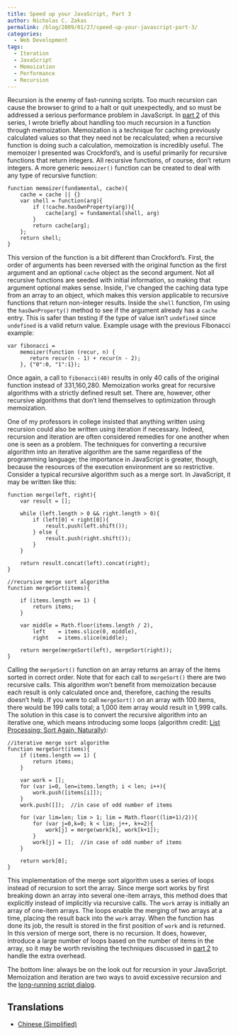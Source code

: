```yaml
---
title: Speed up your JavaScript, Part 3
author: Nicholas C. Zakas
permalink: /blog/2009/01/27/speed-up-your-javascript-part-3/
categories:
  - Web Development
tags:
  - Iteration
  - JavaScript
  - Memoization
  - Performance
  - Recursion
---
```

Recursion is the enemy of fast-running scripts. Too much recursion can cause the browser to grind to a halt or quit unexpectedly, and so must be addressed a serious performance problem in JavaScript. In [part 2][1] of this series, I wrote briefly about handling too much recursion in a function through memoization. Memoization is a technique for caching previously calculated values so that they need not be recalculated; when a recursive function is doing such a calculation, memoization is incredibly useful. The memoizer I presented was Crockford&#8217;s, and is useful primarily for recursive functions that return integers. All recursive functions, of course, don&#8217;t return integers. A more generic `memoizer()` function can be created to deal with any type of recursive function:

    function memoizer(fundamental, cache){
        cache = cache || {}
        var shell = function(arg){
            if (!cache.hasOwnProperty(arg)){
                cache[arg] = fundamental(shell, arg)
            }
            return cache[arg];
        };
        return shell;
    }
    

This version of the function is a bit different than Crockford&#8217;s. First, the order of arguments has been reversed with the original function as the first argument and an optional `cache` object as the second argument. Not all recursive functions are seeded with initial information, so making that argument optional makes sense. Inside, I&#8217;ve changed the caching data type from an array to an object, which makes this version applicable to recursive functions that return non-integer results. Inside the `shell` function, I&#8217;m using the `hasOwnProperty()` method to see if the argument already has a `cache` entry. This is safer than testing if the type of value isn&#8217;t `undefined` since `undefined` is a valid return value. Example usage with the previous Fibonacci example:

    var fibonacci =
        memoizer(function (recur, n) {
           return recur(n - 1) + recur(n - 2);
        }, {"0":0, "1":1});
    

Once again, a call to `fibonacci(40)` results in only 40 calls of the original function instead of 331,160,280. Memoization works great for recursive algorithms with a strictly defined result set. There are, however, other recursive algorithms that don&#8217;t lend themselves to optimization through memoization.

One of my professors in college insisted that anything written using recursion could also be written using iteration if necessary. Indeed, recursion and iteration are often considered remedies for one another when one is seen as a problem. The techniques for converting a recursive algorithm into an iterative algorithm are the same regardless of the programming language; the importance in JavaScript is greater, though, because the resources of the execution environment are so restrictive. Consider a typical recursive algorithm such as a merge sort. In JavaScript, it may be written like this:

    function merge(left, right){
        var result = [];
    
        while (left.length > 0 && right.length > 0){
            if (left[0] < right[0]){
                result.push(left.shift());
            } else {
                result.push(right.shift());
            }
        }
    
        return result.concat(left).concat(right);
    }
    
    //recursive merge sort algorithm
    function mergeSort(items){
    
        if (items.length == 1) {
            return items;
        }
    
        var middle = Math.floor(items.length / 2),
            left    = items.slice(0, middle),
            right   = items.slice(middle);
    
        return merge(mergeSort(left), mergeSort(right));
    }

Calling the `mergeSort()` function on an array returns an array of the items sorted in correct order. Note that for each call to `mergeSort()` there are two recursive calls. This algorithm won&#8217;t benefit from memoization because each result is only calculated once and, therefore, caching the results doesn&#8217;t help. If you were to call `mergeSort()` on an array with 100 items, there would be 199 calls total; a 1,000 item array would result in 1,999 calls. The solution in this case is to convert the recursive algorithm into an iterative one, which means introducing some loops (algorithm credit: [List Processing: Sort Again, Naturally][2]):

    //iterative merge sort algorithm
    function mergeSort(items){
        if (items.length == 1) {
            return items;
        }
    
        var work = [];
        for (var i=0, len=items.length; i < len; i++){
            work.push([items[i]]);
        }
        work.push([]);  //in case of odd number of items
    
        for (var lim=len; lim > 1; lim = Math.floor((lim+1)/2)){
            for (var j=0,k=0; k < lim; j++, k+=2){
                work[j] = merge(work[k], work[k+1]);
            }
            work[j] = [];  //in case of odd number of items
        }
    
        return work[0];
    }

This implementation of the merge sort algorithm uses a series of loops instead of recursion to sort the array. Since merge sort works by first breaking down an array into several one-item arrays, this method does that explicitly instead of implicitly via recursive calls. The `work` array is initially an array of one-item arrays. The loops enable the merging of two arrays at a time, placing the result back into the `work` array. When the function has done its job, the result is stored in the first position of `work` and is returned. In this version of merge sort, there is no recursion. It does, however, introduce a large number of loops based on the number of items in the array, so it may be worth revisiting the techniques discussed in [part 2][1] to handle the extra overhead.

The bottom line: always be on the look out for recursion in your JavaScript. Memoization and iteration are two ways to avoid excessive recursion and the [long-running script dialog][3].

## Translations

  * [Chinese (Simplified)][4][  
    ][4]

 [1]: {{site.url}}/blog/2009/01/20/speed-up-your-javascript-part-2/
 [2]: http://penguin.ewu.edu/~trolfe/NaturalMerge/NatMerge.html
 [3]: {{site.url}}/blog/2009/01/05/what-determines-that-a-script-is-long-running/ "What determines that a script is long running?"
 [4]: http://cuimingda.com/2009/02/speed-up-your-javascript-part-3.html
